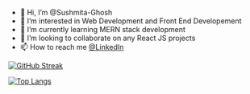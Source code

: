 - 👋 Hi, I’m @Sushmita-Ghosh
- 👀 I’m interested in Web Development and Front End Developement
- 🌱 I’m currently learning MERN stack development
- 💞️ I’m looking to collaborate on any React JS projects
- 📫 How to reach me [@LinkedIn](https://www.linkedin.com/in/sushmita-ghosh-b35a31168/)

<!---
Sushmita-Ghosh/Sushmita-Ghosh is a ✨ special ✨ repository because its `README.md` (this file) appears on your GitHub profile.
You can click the Preview link to take a look at your changes.
--->
[![GitHub Streak](https://streak-stats.demolab.com/?user=Sushmita-Ghosh&theme=dark)](https://git.io/streak-stats)
<!---[![GitHub Streak](https://streak-stats.demolab.com/?user=Sushmita-Ghosh)](https://git.io/streak-stats) --->

<!-- ![Sushmita's GitHub stats](https://github-readme-stats.vercel.app/api?username=Sushmita-Ghosh&show_icons=true&theme=transparent) -->

[![Top Langs](https://github-readme-stats.vercel.app/api/top-langs/?username=Sushmita-Ghosh)](https://github.com/Sushmita-Ghosh/github-readme-stats)
